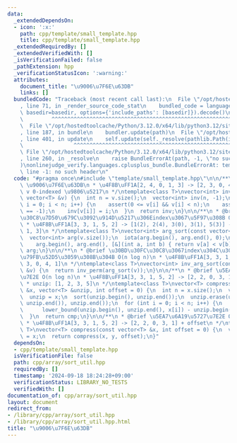 ```yaml
---
data:
  _extendedDependsOn:
  - icon: ':x:'
    path: cpp/template/small_template.hpp
    title: cpp/template/small_template.hpp
  _extendedRequiredBy: []
  _extendedVerifiedWith: []
  _isVerificationFailed: false
  _pathExtension: hpp
  _verificationStatusIcon: ':warning:'
  attributes:
    document_title: "\u9006\u7F6E\u63DB"
    links: []
  bundledCode: "Traceback (most recent call last):\n  File \"/opt/hostedtoolcache/Python/3.12.0/x64/lib/python3.12/site-packages/onlinejudge_verify/documentation/build.py\"\
    , line 71, in _render_source_code_stat\n    bundled_code = language.bundle(stat.path,\
    \ basedir=basedir, options={'include_paths': [basedir]}).decode()\n          \
    \         ^^^^^^^^^^^^^^^^^^^^^^^^^^^^^^^^^^^^^^^^^^^^^^^^^^^^^^^^^^^^^^^^^^^^^^^^^^^^^^^^^\n\
    \  File \"/opt/hostedtoolcache/Python/3.12.0/x64/lib/python3.12/site-packages/onlinejudge_verify/languages/cplusplus.py\"\
    , line 187, in bundle\n    bundler.update(path)\n  File \"/opt/hostedtoolcache/Python/3.12.0/x64/lib/python3.12/site-packages/onlinejudge_verify/languages/cplusplus_bundle.py\"\
    , line 401, in update\n    self.update(self._resolve(pathlib.Path(included), included_from=path))\n\
    \                ^^^^^^^^^^^^^^^^^^^^^^^^^^^^^^^^^^^^^^^^^^^^^^^^^^^^^^^^^\n \
    \ File \"/opt/hostedtoolcache/Python/3.12.0/x64/lib/python3.12/site-packages/onlinejudge_verify/languages/cplusplus_bundle.py\"\
    , line 260, in _resolve\n    raise BundleErrorAt(path, -1, \"no such header\"\
    )\nonlinejudge_verify.languages.cplusplus_bundle.BundleErrorAt: template/small_template.hpp:\
    \ line -1: no such header\n"
  code: "#pragma once\n#include \"template/small_template.hpp\"\n\n/**\n * @brief\
    \ \u9006\u7F6E\u63DB\n * \u4F8B\uFF1A[2, 4, 0, 1, 3] -> [2, 3, 0, 4, 1]\n * @param\
    \ v 0-indexed \u9806\u5217\n */\ntemplate<class T>\nvector<int> inv_perm(const\
    \ vector<T> &v) {\n  int n = v.size();\n  vector<int> inv(n, -1);\n  for (int\
    \ i = 0; i < n; i++) {\n    assert(0 <= v[i] && v[i] < n);\n    assert(inv[v[i]]\
    \ == -1);\n    inv[v[i]] = i;\n  }\n  return inv;\n}\n\n/**\n * @brief \u30BD\u30FC\
    \u30C8\u7D50\u679C\u3092\u914D\u5217\u306Eindex\u3067\u5F97\u308B O(n log n)\n\
    \ * \u4F8B\uFF1A[3, 3, 1, 5, 2] -> [1(2), 2(4), 3(0), 3(1), 5(3)] -> [2, 4, 0,\
    \ 1, 3]\n */\ntemplate<class T>\nvector<int> arg_sort(const vector<T> &v) {\n\
    \  vector<int> arg(v.size());\n  iota(arg.begin(), arg.end(), 0);\n  stable_sort(\n\
    \    arg.begin(), arg.end(), [&](int a, int b) { return v[a] < v[b]; });\n  return\
    \ arg;\n}\n\n/**\n * @brief \u30BD\u30FC\u30C8\u3067index\u304C\u3069\u3053\u306B\
    \u79FB\u52D5\u3059\u308B\u304B O(n log n)\n * \u4F8B\uFF1A[3, 3, 1, 5, 2] -> [2,\
    \ 3, 0, 4, 1]\n */\ntemplate<class T>\nvector<int> inv_arg_sort(const vector<T>\
    \ &v) {\n  return inv_perm(arg_sort(v));\n}\n\n/**\n * @brief \u5EA7\u6A19\u5727\
    \u7E2E O(n log n)\n * \u4F8B\uFF1A[3, 3, 1, 5, 2] -> [2, 2, 0, 3, 1] + offset\n\
    \ * unzip: [1, 2, 3, 5]\n */\ntemplate<class T>\nvector<T> compress(const vector<T>\
    \ &x, vector<T> &unzip, int offset = 0) {\n  int n = x.size();\n  vector<T> cmp(n);\n\
    \  unzip = x;\n  sort(unzip.begin(), unzip.end());\n  unzip.erase(unique(unzip.begin(),\
    \ unzip.end()), unzip.end());\n  for (int i = 0; i < n; i++) {\n    cmp[i] =\n\
    \      lower_bound(unzip.begin(), unzip.end(), x[i]) - unzip.begin() + offset;\n\
    \  }\n  return cmp;\n}\n\n/**\n * @brief \u5EA7\u6A19\u5727\u7E2E O(n log n)\n\
    \ * \u4F8B\uFF1A[3, 3, 1, 5, 2] -> [2, 2, 0, 3, 1] + offset\n */\ntemplate<class\
    \ T>\nvector<T> compress(const vector<T> &x, int offset = 0) {\n  vector<T> y\
    \ = x;\n  return compress(x, y, offset);\n}"
  dependsOn:
  - cpp/template/small_template.hpp
  isVerificationFile: false
  path: cpp/array/sort_util.hpp
  requiredBy: []
  timestamp: '2024-09-18 18:24:28+09:00'
  verificationStatus: LIBRARY_NO_TESTS
  verifiedWith: []
documentation_of: cpp/array/sort_util.hpp
layout: document
redirect_from:
- /library/cpp/array/sort_util.hpp
- /library/cpp/array/sort_util.hpp.html
title: "\u9006\u7F6E\u63DB"
---
```

